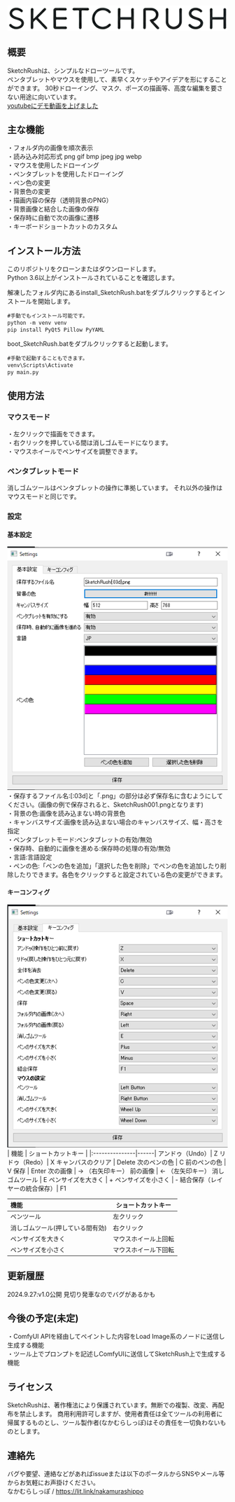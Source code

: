![SketchRushLogo](https://github.com/NakamuraShippo/SketchRush/blob/main/image/SketchRushLogo.png)

## 概要
SketchRushは、シンプルなドローツールです。  
ペンタブレットやマウスを使用して、素早くスケッチやアイデアを形にすることができます。 
30秒ドローイング、マスク、ポーズの描画等、高度な編集を要さない用途に向いています。  
[youtubeにデモ動画を上げました](https://youtu.be/DLPtTu0L4a0)  
  
## 主な機能
・フォルダ内の画像を順次表示  
・読み込み対応形式 png gif bmp jpeg jpg webp  
・マウスを使用したドローイング  
・ペンタブレットを使用したドローイング  
・ペン色の変更  
・背景色の変更  
・描画内容の保存（透明背景のPNG）  
・背景画像と結合した画像の保存  
・保存時に自動で次の画像に遷移  
・キーボードショートカットのカスタム  
  
## インストール方法
このリポジトリをクローンまたはダウンロードします。  
Python 3.6以上がインストールされていることを確認します。  
  
解凍したフォルダ内にあるinstall_SketchRush.batをダブルクリックするとインストールを開始します。  
~~~
#手動でもインストール可能です。
python -m venv venv
pip install PyQt5 Pillow PyYAML
~~~
boot_SketchRush.batをダブルクリックすると起動します。  
~~~
#手動で起動することもできます。
venv\Scripts\Activate
py main.py
~~~
  
## 使用方法
### マウスモード  
・左クリックで描画をできます。  
・右クリックを押している間は消しゴムモードになります。  
・マウスホイールでペンサイズを調整できます。  
  
### ペンタブレットモード
消しゴムツールはペンタブレットの操作に準拠しています。 
それ以外の操作はマウスモードと同じです。  

### 設定
#### 基本設定
![keyboardSCR](https://github.com/NakamuraShippo/SketchRush/blob/main/image/BasicSetting.png)  
・保存するファイル名:[:03d]と「.png」の部分は必ず保存名に含むようにしてください。(画像の例で保存されると、SketchRush001.pngとなります)  
・背景の色:画像を読み込まない時の背景色  
・キャンバスサイズ:画像を読み込まない場合のキャンバスサイズ、幅・高さを指定  
・ペンタブレットモード:ペンタブレットの有効/無効  
・保存時、自動的に画像を進める:保存時の処理の有効/無効  
・言語:言語設定  
・ペンの色:「ペンの色を追加」「選択した色を削除」でペンの色を追加したり削除したりできます。各色をクリックすると設定されている色の変更ができます。  

#### キーコンフィグ
![keyboardSCR](https://github.com/NakamuraShippo/SketchRush/blob/main/image/KeyConfig.png)    
| 機能 | ショートカットキー |
|:---------------|------|
アンドゥ（Undo）| Z 
リドゥ（Redo）|	X
キャンバスのクリア |	Delete
次のペンの色	| C
前のペンの色	| V
保存 | Enter
次の画像	| → （右矢印キー）
前の画像	| ← （左矢印キー）
消しゴムツール	| E
ペンサイズを大きく | +
ペンサイズを小さく | -
結合保存（レイヤーの統合保存）| F1  

| 機能 | ショートカットキー |
|:---------------|------|
ペンツール | 左クリック
消しゴムツール(押している間有効) | 右クリック
ペンサイズを大きく | マウスホイール上回転
ペンサイズを小さく | マウスホイール下回転

## 更新履歴
2024.9.27:v1.0公開 見切り発車なのでバグがあるかも

## 今後の予定(未定)
・ComfyUI APIを経由してペイントした内容をLoad Image系のノードに送信し生成する機能  
・ツール上でプロンプトを記述しComfyUIに送信してSketchRush上で生成する機能  
  
## ライセンス
SketchRushは、著作権法により保護されています。無断での複製、改変、再配布を禁止します。
商用利用許可しますが、使用者責任は全てツールの利用者に帰属するものとし、ツール製作者(なかむらしっぽ)はその責任を一切負わないものとします。
  
## 連絡先
バグや要望、連絡などがあればissueまたは以下のポータルからSNSやメール等からお気軽にお声掛けください。  
なかむらしっぽ / https://lit.link/nakamurashippo
